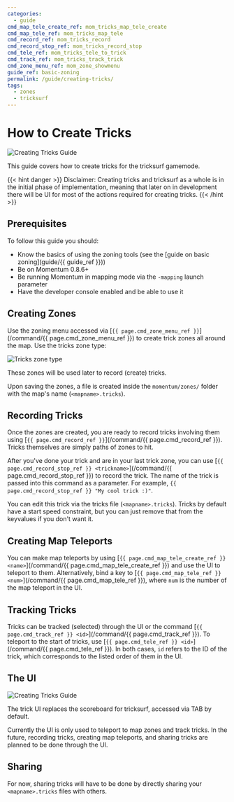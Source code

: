 ```yaml
---
categories:
  - guide
cmd_map_tele_create_ref: mom_tricks_map_tele_create
cmd_map_tele_ref: mom_tricks_map_tele
cmd_record_ref: mom_tricks_record
cmd_record_stop_ref: mom_tricks_record_stop
cmd_tele_ref: mom_tricks_tele_to_trick
cmd_track_ref: mom_tricks_track_trick
cmd_zone_menu_ref: mom_zone_showmenu
guide_ref: basic-zoning
permalink: /guide/creating-tricks/
tags:
  - zones
  - tricksurf
---
```


# How to Create Tricks

![Creating Tricks Guide](/images/guide_headers/guide_creating_tricks.jpg)

This guide covers how to create tricks for the tricksurf gamemode.

{{< hint danger >}}
Disclaimer:
Creating tricks and tricksurf as a whole is in the initial phase of implementation, meaning that later on in development there will be UI for most of the actions required for creating tricks.
{{< /hint >}}

## Prerequisites

To follow this guide you should:

- Know the basics of using the zoning tools (see the [guide on basic zoning](guide/{{ guide_ref }}))
- Be on Momentum 0.8.6+
- Be running Momentum in mapping mode via the `-mapping` launch parameter
- Have the developer console enabled and be able to use it

## Creating Zones

Use the zoning menu accessed via [`{{ page.cmd_zone_menu_ref }}`](/command/{{ page.cmd_zone_menu_ref }}) to create trick zones all around the map.
Use the tricks zone type:

![Tricks zone type](/images/creating-tricks_guide/tricks-zone.jpg)

These zones will be used later to record (create) tricks.

Upon saving the zones, a file is created inside the `momentum/zones/` folder with the map's name (`<mapname>.tricks`).

## Recording Tricks

Once the zones are created, you are ready to record tricks involving them using [`{{ page.cmd_record_ref }}`](/command/{{ page.cmd_record_ref }}).
Tricks themselves are simply paths of zones to hit.

After you've done your trick and are in your last trick zone, you can use [`{{ page.cmd_record_stop_ref }} <trickname>`](/command/{{ page.cmd_record_stop_ref }}) to record the trick.
The name of the trick is passed into this command as a parameter.
For example, `{{ page.cmd_record_stop_ref }} "My cool trick :)"`.

You can edit this trick via the tricks file (`<mapname>.tricks`).
Tricks by default have a start speed constraint, but you can just remove that from the keyvalues if you don't want it.

## Creating Map Teleports

You can make map teleports by using [`{{ page.cmd_map_tele_create_ref }} <name>`](/command/{{ page.cmd_map_tele_create_ref }}) and use the UI to teleport to them.
Alternatively, bind a key to [`{{ page.cmd_map_tele_ref }} <num>`](/command/{{ page.cmd_map_tele_ref }}), where `num` is the number of the map teleport in the UI.

## Tracking Tricks

Tricks can be tracked (selected) through the UI or the command [`{{ page.cmd_track_ref }} <id>`](/command/{{ page.cmd_track_ref }}).
To teleport to the start of tricks, use [`{{ page.cmd_tele_ref }} <id>`](/command/{{ page.cmd_tele_ref }}).
In both cases, `id` refers to the ID of the trick, which corresponds to the listed order of them in the UI.

## The UI

![Creating Tricks Guide](/images/creating-tricks_guide/tricks-UI.jpg)

The trick UI replaces the scoreboard for tricksurf, accessed via TAB by default.

Currently the UI is only used to teleport to map zones and track tricks.
In the future, recording tricks, creating map teleports, and sharing tricks are planned to be done through the UI.

## Sharing

For now, sharing tricks will have to be done by directly sharing your `<mapname>.tricks` files with others.
